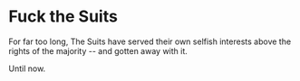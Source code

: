 # Fuck the Suits

For far too long, The Suits have served their own selfish interests
above the rights of the majority -- and gotten away with it.

Until now.
